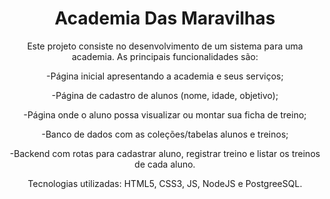 <h1 align = center>Academia Das Maravilhas</h1>
<p align = center>Este projeto consiste no desenvolvimento de um sistema para uma academia. As principais funcionalidades são:</p>

<p align = center>-Página inicial apresentando a academia e seus serviços;</p>
<p align = center>-Página de cadastro de alunos (nome, idade, objetivo);</p>
<p align = center>-Página onde o aluno possa visualizar ou montar sua ficha de treino;</p>
<p align = center>-Banco de dados com as coleções/tabelas alunos e treinos;</p>
<p align = center>-Backend com rotas para cadastrar aluno, registrar treino e listar os treinos de cada aluno.</p>

<p align = center>Tecnologias utilizadas: HTML5, CSS3, JS, NodeJS e PostgreeSQL.</p>
